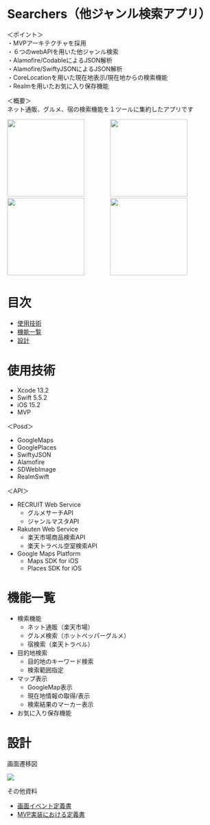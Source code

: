 # Searchers（他ジャンル検索アプリ）　　
＜ポイント＞  
・MVPアーキテクチャを採用  
・６つのwebAPIを用いた他ジャンル検索  
・Alamofire/CodableによるJSON解析  
・Alamofire/SwiftyJSONによるJSON解析  
・CoreLocationを用いた現在地表示/現在地からの検索機能  
・Realmを用いたお気に入り保存機能  


＜概要＞  
ネット通販、グルメ、宿の検索機能を１ツールに集約したアプリです  
<p>
<img src="https://user-images.githubusercontent.com/91421375/152862410-ba44163e-925a-4267-bf7a-241a73738304.png" width=180>&emsp;&emsp;&emsp;&emsp;
<img src="https://user-images.githubusercontent.com/91421375/152862705-dc6231fc-7ade-4750-bb15-20783e0c23d2.png" width=180>&emsp;&emsp;&emsp;&emsp;
<img src="https://user-images.githubusercontent.com/91421375/152862639-d9ce62e8-386a-48d8-b60c-a9ea62748d64.png" width=180>&emsp;&emsp;&emsp;&emsp;
<img src="https://user-images.githubusercontent.com/91421375/152862557-84c3284a-2e81-4ee6-81eb-e112fab24f50.png" width=180>
</p>  

# 目次  
- [使用技術](https://github.com/masappu/Searchers/new/master?readme=1#%E4%BD%BF%E7%94%A8%E6%8A%80%E8%A1%93)
- [機能一覧](https://github.com/masappu/Searchers/new/master?readme=1#%E6%A9%9F%E8%83%BD%E4%B8%80%E8%A6%A7)
- [設計](https://github.com/masappu/Searchers/new/master?readme=1#%E7%94%BB%E9%9D%A2%E9%81%B7%E7%A7%BB%E5%9B%B3)


# 使用技術
- Xcode 13.2
- Swift 5.5.2
- iOS 15.2
- MVP

＜Posd＞  
- GoogleMaps
- GooglePlaces
- SwiftyJSON
- Alamofire
- SDWebImage
- RealmSwift

＜API＞  
- RECRUIT Web Service
  - グルメサーチAPI
  - ジャンルマスタAPI
- Rakuten Web Service
  - 楽天市場商品検索API
  - 楽天トラベル空室検索API
- Google Maps Platform
  - Maps SDK for iOS
  - Places SDK for iOS

# 機能一覧
- 検索機能
  - ネット通販（楽天市場）
  - グルメ検索（ホットペッパーグルメ）
  - 宿検索（楽天トラベル）
- 目的地検索
  - 目的地のキーワード検索
  - 検索範囲指定
- マップ表示
  - GoogleMap表示
  - 現在地情報の取得/表示
  - 検索結果のマーカー表示
- お気に入り保存機能

# 設計
画面遷移図

<img src="https://user-images.githubusercontent.com/91421375/152862742-00a3a174-a853-47c6-9660-8a290d22d47b.png" width=４００>

その他資料  
- [画面イベント定義書](https://docs.google.com/spreadsheets/d/18DRXvEmEQuNkz8gr_RiQoSqudhwqNlAA-f7Nf1lmhwU/edit?usp=sharing)
- [MVP実装における定義書](https://docs.google.com/spreadsheets/d/18DRXvEmEQuNkz8gr_RiQoSqudhwqNlAA-f7Nf1lmhwU/edit?usp=sharing)
